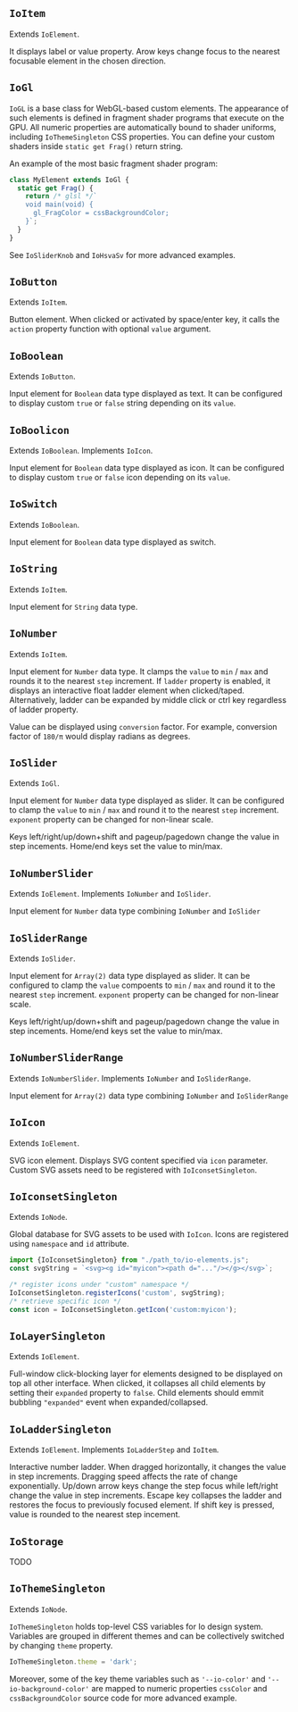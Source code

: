 ## `IoItem`

Extends `IoElement`.

It displays label or value property.
Arow keys change focus to the nearest focusable element in the chosen direction.

<io-element-demo element="io-item" properties='{"label": "Item", "value": "null", "selected": false}'></io-element-demo>

## `IoGl`

`IoGL` is a base class for WebGL-based custom elements. The appearance of such elements is defined in fragment shader programs that execute on the GPU. All numeric properties are automatically bound to shader uniforms, including `IoThemeSingleton` CSS properties. You can define your custom shaders inside `static get Frag()` return string.

<io-element-demo element="io-gl" width="255px" height="255px" properties='{"color": [0, 0, 0, 1]}' config='{"background": ["io-color-vector"], "color": ["io-color-vector"]}'></io-element-demo>


An example of the most basic fragment shader program:

```javascript
class MyElement extends IoGl {
  static get Frag() {
    return /* glsl */`
    void main(void) {
      gl_FragColor = cssBackgroundColor;
    }`;
  }
}
```

See `IoSliderKnob` and `IoHsvaSv` for more advanced examples.

## `IoButton`

Extends `IoItem`.

Button element. When clicked or activated by space/enter key, it calls the `action` property function with optional `value` argument.

<io-element-demo element="io-button" properties='{"label": "Button", "action": "null"}'></io-element-demo>

## `IoBoolean`

Extends `IoButton`.

Input element for `Boolean` data type displayed as text. It can be configured to display custom `true` or `false` string depending on its `value`.

<io-element-demo element="io-boolean" properties='{"value": "demo:boolean", "true": "true", "false": "false"}'></io-element-demo>

## `IoBoolicon`

Extends `IoBoolean`. Implements `IoIcon`.

Input element for `Boolean` data type displayed as icon. It can be configured to display custom `true` or `false` icon depending on its `value`.

<io-element-demo element="io-boolicon" properties='{"value": "demo:boolean", "true": "icons:check", "false": "icons:uncheck", "stroke": false}'></io-element-demo>

## `IoSwitch`

Extends `IoBoolean`.

Input element for `Boolean` data type displayed as switch.

<io-element-demo element="io-switch" properties='{"value": "demo:boolean"}'></io-element-demo>

## `IoString`

Extends `IoItem`.

Input element for `String` data type.

<io-element-demo element="io-string" properties='{"value": "demo:string"}'></io-element-demo>

## `IoNumber`

Extends `IoItem`.

Input element for `Number` data type. It clamps the `value` to `min` / `max` and rounds it to the nearest `step` increment. If `ladder` property is enabled, it displays an interactive float ladder element when clicked/taped. Alternatively, ladder can be expanded by middle click or ctrl key regardless of ladder property.

<io-element-demo element="io-number" width="5em" properties='{"value": "demo:leet", "conversion": 1, "step": 0.1, "min": 0, "max": 10000, "ladder": true}'></io-element-demo>

<io-element-demo element="io-number" width="5em" properties='{"value": "demo:leet", "conversion": 1, "step": 0.0002, "min": 0, "max": 10000, "ladder": true}'></io-element-demo>

Value can be displayed using `conversion` factor. For example, conversion factor of `180/π` would display radians as degrees.

<io-element-demo element="io-number" width="5em" properties='{"value": "demo:number", "step": 0.2617993877991494, "conversion": 57.29577951308232, "min": -6.283185307179586, "max": 6.283185307179586, "ladder": true}'></io-element-demo>

## `IoSlider`

Extends `IoGl`.

Input element for `Number` data type displayed as slider.
It can be configured to clamp the `value` to `min` / `max` and round it to the nearest `step` increment. `exponent` property can be changed for non-linear scale.

Keys left/right/up/down+shift and pageup/pagedown change the value in step incements. Home/end keys set the value to min/max.

<io-element-demo element="io-slider" properties='{"value": "demo:number", "step": 0.01, "min": -0.5, "max": 0.5, "exponent": 1}'></io-element-demo>

## `IoNumberSlider`

Extends `IoElement`. Implements `IoNumber` and `IoSlider`.

Input element for `Number` data type combining `IoNumber` and `IoSlider`

<io-element-demo element="io-number-slider" properties='{"value": "demo:number", "step": 0.01, "conversion": 1, "min": -0.5, "max": 0.5, "exponent": 1}'></io-element-demo>
<io-element-demo element="io-number-slider" properties='{"value": "demo:number", "step": 0.2617993877991494, "conversion": 57.29577951308232, "min": -6.283185307179586, "max": 6.283185307179586, "exponent": 1}'></io-element-demo>
<io-element-demo element="io-number-slider" properties='{"value": "demo:number", "step": 0.1, "conversion": 0.2, "min": -0.5, "max": 0.5, "exponent": 1}'></io-element-demo>

## `IoSliderRange`

Extends `IoSlider`.

Input element for `Array(2)` data type displayed as slider.
It can be configured to clamp the `value` compoents to `min` / `max` and round it to the nearest `step` increment. `exponent` property can be changed for non-linear scale.

Keys left/right/up/down+shift and pageup/pagedown change the value in step incements. Home/end keys set the value to min/max.

<io-element-demo element="io-slider-range" properties='{"value": "demo:vector2", "step": 0.1, "min": -1, "max": 2, "exponent": 1}'></io-element-demo>

## `IoNumberSliderRange`

Extends `IoNumberSlider`. Implements `IoNumber` and `IoSliderRange`.

Input element for `Array(2)` data type combining `IoNumber` and `IoSliderRange`

<io-element-demo element="io-number-slider-range" properties='{"value": "demo:vector2", "step": 0.05, "min": -1, "max": 2}'></io-element-demo>

## `IoIcon`

Extends `IoElement`.

SVG icon element. Displays SVG content specified via `icon` parameter. Custom SVG assets need to be registered with `IoIconsetSingleton`.

<io-element-demo element="io-icon" properties='{"icon": "icons:link", "stroke": false}' config='{"icon": ["io-option-menu", {"options": ["icons:link", "icons:unlink", "icons:check", "icons:uncheck"]}]}'></io-element-demo>

## `IoIconsetSingleton`

Extends `IoNode`.

Global database for SVG assets to be used with `IoIcon`. Icons are registered using `namespace` and `id` attribute.

```javascript
import {IoIconsetSingleton} from "./path_to/io-elements.js";
const svgString = `<svg><g id="myicon"><path d="..."/></g></svg>`;

/* register icons under "custom" namespace */
IoIconsetSingleton.registerIcons('custom', svgString);
/* retrieve specific icon */
const icon = IoIconsetSingleton.getIcon('custom:myicon');
```

## `IoLayerSingleton`

Extends `IoElement`.

Full-window click-blocking layer for elements designed to be displayed on top all other interface. When clicked, it collapses all child elements by setting their `expanded` property to `false`. Child elements should emmit bubbling `"expanded"` event when expanded/collapsed.

## `IoLadderSingleton`

Extends `IoElement`. Implements `IoLadderStep` and `IoItem`.

Interactive number ladder. When dragged horizontally, it changes the value in step increments. Dragging speed affects the rate of change exponentially. Up/down arrow keys change the step focus while left/right change the value in step increments. Escape key collapses the ladder and restores the focus to previously focused element. If shift key is pressed, value is rounded to the nearest step incement.

<io-element-demo element="io-ladder" expanded properties='{"value": 0, "step": 0.0001, "conversion": 1, "min": -10000, "max": 10000, "expanded": true}'></io-element-demo>

## `IoStorage`

TODO

## `IoThemeSingleton`

Extends `IoNode`.

`IoThemeSingleton` holds top-level CSS variables for Io design system. Variables are grouped in different themes and can be collectively switched by changing `theme` property.

```javascript
IoThemeSingleton.theme = 'dark';
```

<io-element-demo element="io-option-menu" properties='{"value": "demo:theme", "options": ["light", "dark"]}'></io-element-demo>

Moreover, some of the key theme variables such as `'--io-color'` and `'--io-background-color'` are mapped to numeric properties `cssColor` and `cssBackgroundColor` source code for more advanced example.
